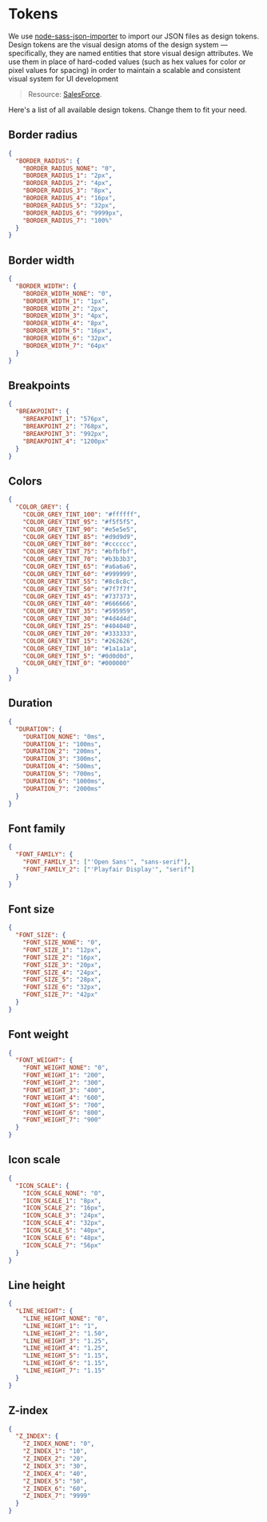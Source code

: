 # Tokens

We use
[node-sass-json-importer](https://www.npmjs.com/package/node-sass-json-importer)
to import our JSON files as design tokens. Design tokens are the visual design
atoms of the design system — specifically, they are named entities that store
visual design attributes. We use them in place of hard-coded values (such as hex
values for color or pixel values for spacing) in order to maintain a scalable
and consistent visual system for UI development

> Resource: [SalesForce](https://www.lightningdesignsystem.com/design-tokens/).

Here's a list of all available design tokens. Change them to fit your need.

## Border radius

```json
{
  "BORDER_RADIUS": {
    "BORDER_RADIUS_NONE": "0",
    "BORDER_RADIUS_1": "2px",
    "BORDER_RADIUS_2": "4px",
    "BORDER_RADIUS_3": "8px",
    "BORDER_RADIUS_4": "16px",
    "BORDER_RADIUS_5": "32px",
    "BORDER_RADIUS_6": "9999px",
    "BORDER_RADIUS_7": "100%"
  }
}
```

## Border width

```json
{
  "BORDER_WIDTH": {
    "BORDER_WIDTH_NONE": "0",
    "BORDER_WIDTH_1": "1px",
    "BORDER_WIDTH_2": "2px",
    "BORDER_WIDTH_3": "4px",
    "BORDER_WIDTH_4": "8px",
    "BORDER_WIDTH_5": "16px",
    "BORDER_WIDTH_6": "32px",
    "BORDER_WIDTH_7": "64px"
  }
}
```

## Breakpoints

```json
{
  "BREAKPOINT": {
    "BREAKPOINT_1": "576px",
    "BREAKPOINT_2": "768px",
    "BREAKPOINT_3": "992px",
    "BREAKPOINT_4": "1200px"
  }
}
```

## Colors

```json
{
  "COLOR_GREY": {
    "COLOR_GREY_TINT_100": "#ffffff",
    "COLOR_GREY_TINT_95": "#f5f5f5",
    "COLOR_GREY_TINT_90": "#e5e5e5",
    "COLOR_GREY_TINT_85": "#d9d9d9",
    "COLOR_GREY_TINT_80": "#cccccc",
    "COLOR_GREY_TINT_75": "#bfbfbf",
    "COLOR_GREY_TINT_70": "#b3b3b3",
    "COLOR_GREY_TINT_65": "#a6a6a6",
    "COLOR_GREY_TINT_60": "#999999",
    "COLOR_GREY_TINT_55": "#8c8c8c",
    "COLOR_GREY_TINT_50": "#7f7f7f",
    "COLOR_GREY_TINT_45": "#737373",
    "COLOR_GREY_TINT_40": "#666666",
    "COLOR_GREY_TINT_35": "#595959",
    "COLOR_GREY_TINT_30": "#4d4d4d",
    "COLOR_GREY_TINT_25": "#404040",
    "COLOR_GREY_TINT_20": "#333333",
    "COLOR_GREY_TINT_15": "#262626",
    "COLOR_GREY_TINT_10": "#1a1a1a",
    "COLOR_GREY_TINT_5": "#0d0d0d",
    "COLOR_GREY_TINT_0": "#000000"
  }
}
```

## Duration

```json
{
  "DURATION": {
    "DURATION_NONE": "0ms",
    "DURATION_1": "100ms",
    "DURATION_2": "200ms",
    "DURATION_3": "300ms",
    "DURATION_4": "500ms",
    "DURATION_5": "700ms",
    "DURATION_6": "1000ms",
    "DURATION_7": "2000ms"
  }
}
```

## Font family

```json
{
  "FONT_FAMILY": {
    "FONT_FAMILY_1": ["'Open Sans'", "sans-serif"],
    "FONT_FAMILY_2": ["'Playfair Display'", "serif"]
  }
}
```

## Font size

```json
{
  "FONT_SIZE": {
    "FONT_SIZE_NONE": "0",
    "FONT_SIZE_1": "12px",
    "FONT_SIZE_2": "16px",
    "FONT_SIZE_3": "20px",
    "FONT_SIZE_4": "24px",
    "FONT_SIZE_5": "28px",
    "FONT_SIZE_6": "32px",
    "FONT_SIZE_7": "42px"
  }
}
```

## Font weight

```json
{
  "FONT_WEIGHT": {
    "FONT_WEIGHT_NONE": "0",
    "FONT_WEIGHT_1": "200",
    "FONT_WEIGHT_2": "300",
    "FONT_WEIGHT_3": "400",
    "FONT_WEIGHT_4": "600",
    "FONT_WEIGHT_5": "700",
    "FONT_WEIGHT_6": "800",
    "FONT_WEIGHT_7": "900"
  }
}
```

## Icon scale

```json
{
  "ICON_SCALE": {
    "ICON_SCALE_NONE": "0",
    "ICON_SCALE_1": "8px",
    "ICON_SCALE_2": "16px",
    "ICON_SCALE_3": "24px",
    "ICON_SCALE_4": "32px",
    "ICON_SCALE_5": "40px",
    "ICON_SCALE_6": "48px",
    "ICON_SCALE_7": "56px"
  }
}
```

## Line height

```json
{
  "LINE_HEIGHT": {
    "LINE_HEIGHT_NONE": "0",
    "LINE_HEIGHT_1": "1",
    "LINE_HEIGHT_2": "1.50",
    "LINE_HEIGHT_3": "1.25",
    "LINE_HEIGHT_4": "1.25",
    "LINE_HEIGHT_5": "1.15",
    "LINE_HEIGHT_6": "1.15",
    "LINE_HEIGHT_7": "1.15"
  }
}
```

## Z-index

```json
{
  "Z_INDEX": {
    "Z_INDEX_NONE": "0",
    "Z_INDEX_1": "10",
    "Z_INDEX_2": "20",
    "Z_INDEX_3": "30",
    "Z_INDEX_4": "40",
    "Z_INDEX_5": "50",
    "Z_INDEX_6": "60",
    "Z_INDEX_7": "9999"
  }
}
```
